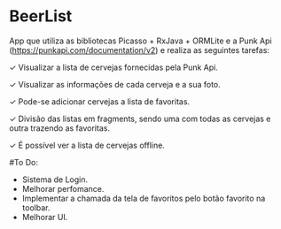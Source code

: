 # BeerList
App que utiliza as bibliotecas Picasso + RxJava + ORMLite e a Punk Api (https://punkapi.com/documentation/v2) e realiza as seguintes tarefas:

✓ Visualizar a lista de cervejas fornecidas pela Punk Api.

✓ Visualizar as informações de cada cerveja e a sua foto.

✓ Pode-se adicionar cervejas a lista de favoritas.

✓ Divisão das listas em fragments, sendo uma com todas as cervejas e outra trazendo as favoritas.

✓ É possível ver a lista de cervejas offline.

#To Do:

* Sistema de Login.
* Melhorar perfomance.
* Implementar a chamada da tela de favoritos pelo botão favorito na toolbar.
* Melhorar UI.
